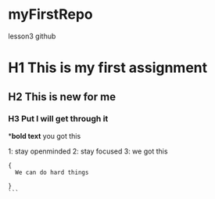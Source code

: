 # myFirstRepo
lesson3 github

# H1   This is my first assignment 
##  H2   This is new for me 
###  H3   Put I will get through it 

***bold text** 
you got this

1: stay openminded
2: stay focused
3: we got this


````
{
  We can do hard things

}
```
